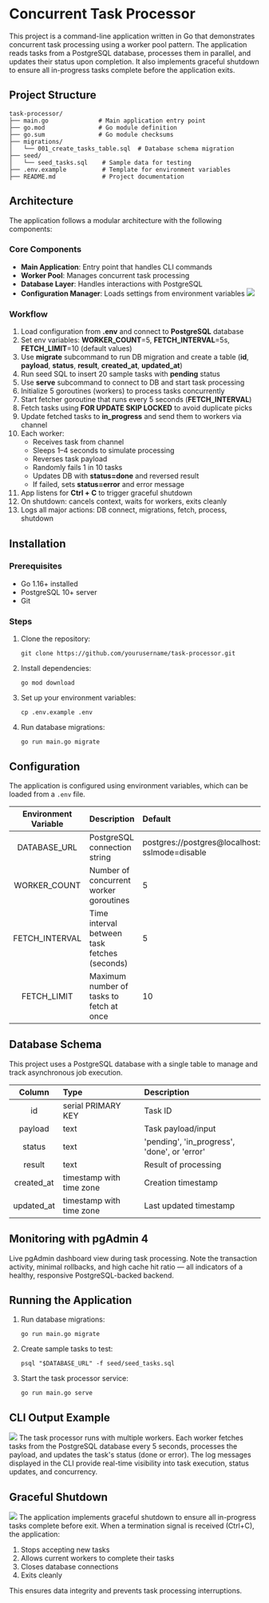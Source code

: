 # Concurrent Task Processor

This project is a command-line application written in Go that demonstrates concurrent task processing using a worker pool pattern. The application reads tasks from a PostgreSQL database, processes them in parallel, and updates their status upon completion. It also implements graceful shutdown to ensure all in-progress tasks complete before the application exits.

## Project Structure

```
task-processor/
├── main.go              # Main application entry point
├── go.mod               # Go module definition
├── go.sum               # Go module checksums
├── migrations/
│   └── 001_create_tasks_table.sql  # Database schema migration
├── seed/
│   └── seed_tasks.sql    # Sample data for testing
├── .env.example          # Template for environment variables
├── README.md             # Project documentation
```

## Architecture

The application follows a modular architecture with the following components:

### Core Components

- **Main Application**: Entry point that handles CLI commands
- **Worker Pool**: Manages concurrent task processing
- **Database Layer**: Handles interactions with PostgreSQL
- **Configuration Manager**: Loads settings from environment variables
![](static/image.png)
### Workflow

1. Load configuration from **.env** and connect to **PostgreSQL** database
2. Set env variables: **WORKER_COUNT**=5, **FETCH_INTERVAL**=5s, **FETCH_LIMIT**=10 (default values)
3. Use **migrate** subcommand to run DB migration and create a table (**id**, **payload**, **status**, **result**, **created_at**, **updated_at**)
4. Run seed SQL to insert 20 sample tasks with **pending** status
5. Use **serve** subcommand to connect to DB and start task processing
6. Initialize 5 goroutines (workers) to process tasks concurrently
7. Start fetcher goroutine that runs every 5 seconds (**FETCH_INTERVAL**)
8. Fetch tasks using **FOR UPDATE SKIP LOCKED** to avoid duplicate picks
9. Update fetched tasks to **in_progress** and send them to workers via channel
10. Each worker:
    - Receives task from channel
    - Sleeps 1–4 seconds to simulate processing
    - Reverses task payload
    - Randomly fails 1 in 10 tasks
    - Updates DB with **status=done** and reversed result
    - If failed, sets **status=error** and error message
11. App listens for **Ctrl + C** to trigger graceful shutdown
12. On shutdown: cancels context, waits for workers, exits cleanly
13. Logs all major actions: DB connect, migrations, fetch, process, shutdown

## Installation

### Prerequisites

- Go 1.16+ installed
- PostgreSQL 10+ server
- Git

### Steps

1. Clone the repository:
   ```
   git clone https://github.com/yourusername/task-processor.git
   ```

2. Install dependencies:
   ```
   go mod download
   ```

3. Set up your environment variables:
   ```
   cp .env.example .env
   ```

4. Run database migrations:
   ```
   go run main.go migrate
   ```

## Configuration

The application is configured using environment variables, which can be loaded from a `.env` file.

| Environment Variable | Description | Default |
|:-------------------:|:------------|:--------|
| DATABASE_URL | PostgreSQL connection string | postgres://postgres@localhost:5432/taskprocessor?sslmode=disable |
| WORKER_COUNT | Number of concurrent worker goroutines | 5 |
| FETCH_INTERVAL | Time interval between task fetches (seconds) | 5 |
| FETCH_LIMIT | Maximum number of tasks to fetch at once | 10 |

## Database Schema

This project uses a PostgreSQL database with a single table to manage and track asynchronous job execution.

| Column | Type | Description |
|:------:|:-----|:------------|
| id | serial PRIMARY KEY | Task ID |
| payload | text | Task payload/input |
| status | text | 'pending', 'in_progress', 'done', or 'error' |
| result | text | Result of processing |
| created_at | timestamp with time zone | Creation timestamp |
| updated_at | timestamp with time zone | Last updated timestamp |

## Monitoring with pgAdmin 4

Live pgAdmin dashboard view during task processing. Note the transaction activity, minimal rollbacks, and high cache hit ratio — all indicators of a healthy, responsive PostgreSQL-backed backend.

## Running the Application

1. Run database migrations:
   ```
   go run main.go migrate
   ```

2. Create sample tasks to test:
   ```
   psql "$DATABASE_URL" -f seed/seed_tasks.sql
   ```

3. Start the task processor service:
   ```
   go run main.go serve
   ```

## CLI Output Example
![](static/image-1.png)
The task processor runs with multiple workers. Each worker fetches tasks from the PostgreSQL database every 5 seconds, processes the payload, and updates the task's status (done or error). The log messages displayed in the CLI provide real-time visibility into task execution, status updates, and concurrency.

## Graceful Shutdown
![](static/image-2.png)
The application implements graceful shutdown to ensure all in-progress tasks complete before exit. When a termination signal is received (Ctrl+C), the application:

1. Stops accepting new tasks
2. Allows current workers to complete their tasks
3. Closes database connections
4. Exits cleanly

This ensures data integrity and prevents task processing interruptions.
